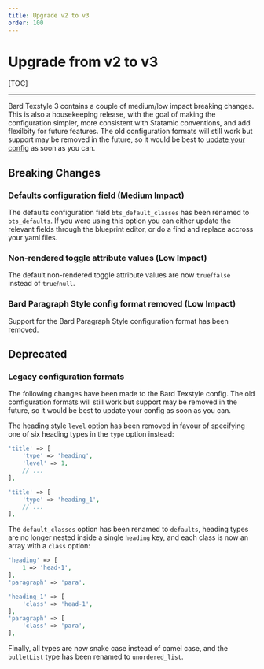 ```yaml
---
title: Upgrade v2 to v3
order: 100
---
```


# Upgrade from v2 to v3

[TOC]

---

Bard Texstyle 3 contains a couple of medium/low impact breaking changes. This is also a housekeeping release, with the goal of making the configuration simpler, more consistent with Statamic conventions, and add flexilbity for future features. The old configuration formats will still work but support may be removed in the future, so it would be best to [update your config](#legacy-configuration-formats) as soon as you can.

## Breaking Changes

### Defaults configuration field (Medium Impact)

The defaults configuration field `bts_default_classes` has been renamed to `bts_defaults`. If you were using this option you can either update the relevant fields through the blueprint editor, or do a find and replace accross your yaml files.

### Non-rendered toggle attribute values (Low Impact)

The default non-rendered toggle attribute values are now `true`/`false` instead of `true`/`null`.

### Bard Paragraph Style config format removed (Low Impact)

Support for the Bard Paragraph Style configuration format has been removed.

## Deprecated

### Legacy configuration formats

The following changes have been made to the Bard Texstyle config. The old configuration formats will still work but support may be removed in the future, so it would be best to update your config as soon as you can.

The heading style `level` option has been removed in favour of specifying one of six heading types in the `type` option instead:

```php
'title' => [
    'type' => 'heading',
    'level' => 1,
    // ...
],
```
```php
'title' => [
    'type' => 'heading_1',
    // ...
],
```

The `default_classes` option has been renamed to `defaults`, heading types are no longer nested inside a single `heading` key, and each class is now an array with a `class` option:

```php
'heading' => [
    1 => 'head-1',
],
'paragraph' => 'para',
```
```php
'heading_1' => [
    'class' => 'head-1',
],
'paragraph' => [
    'class' => 'para',
],
```

Finally, all types are now snake case instead of camel case, and the `bulletList` type has been renamed to `unordered_list`.
